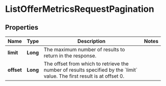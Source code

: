 # ListOfferMetricsRequestPagination

## Properties
Name | Type | Description | Notes
------------ | ------------- | ------------- | -------------
**limit** | **Long** | The maximum number of results to return in the response. | 
**offset** | **Long** | The offset from which to retrieve the number of results specified by the &#x60;limit&#x60; value. The first result is at offset 0. | 
